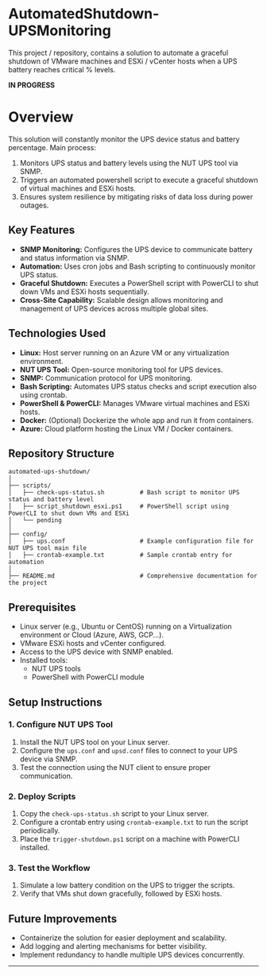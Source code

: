 # AutomatedShutdown-UPSMonitoring
This project / repository, contains a solution to automate a graceful shutdown of VMware machines and ESXi / vCenter hosts when a UPS battery reaches critical % levels.

**IN PROGRESS**

# Overview
This solution will constantly monitor the UPS device status and battery percentage. Main process:
1. Monitors UPS status and battery levels using the NUT UPS tool via SNMP.
2. Triggers an automated powershell script to execute a graceful shutdown of virtual machines and ESXi hosts.
3. Ensures system resilience by mitigating risks of data loss during power outages.

## Key Features
- **SNMP Monitoring:** Configures the UPS device to communicate battery and status information via SNMP.
- **Automation:** Uses cron jobs and Bash scripting to continuously monitor UPS status.
- **Graceful Shutdown:** Executes a PowerShell script with PowerCLI to shut down VMs and ESXi hosts sequentially.
- **Cross-Site Capability:** Scalable design allows monitoring and management of UPS devices across multiple global sites.

## Technologies Used
- **Linux:** Host server running on an Azure VM or any virtualization environment.
- **NUT UPS Tool:** Open-source monitoring tool for UPS devices.
- **SNMP:** Communication protocol for UPS monitoring.
- **Bash Scripting:** Automates UPS status checks and script execution also using crontab.
- **PowerShell & PowerCLI:** Manages VMware virtual machines and ESXi hosts.
- **Docker:** (Optional) Dockerize the whole app and run it from containers.
- **Azure:** Cloud platform hosting the Linux VM / Docker containers.

## Repository Structure
```
automated-ups-shutdown/
│
├── scripts/
│   ├── check-ups-status.sh          # Bash script to monitor UPS status and battery level
│   ├── script_shutdown_esxi.ps1     # PowerShell script using PowerCLI to shut down VMs and ESXi
│   └── pending
│
├── config/
│   ├── ups.conf                     # Example configuration file for NUT UPS tool main file
│   ├── crontab-example.txt          # Sample crontab entry for automation
│
├── README.md                        # Comprehensive documentation for the project

```

## Prerequisites
- Linux server (e.g., Ubuntu or CentOS) running on a Virtualization environment or Cloud (Azure, AWS, GCP...).
- VMware ESXi hosts and vCenter configured.
- Access to the UPS device with SNMP enabled.
- Installed tools:
  - NUT UPS tools
  - PowerShell with PowerCLI module

## Setup Instructions

### 1. Configure NUT UPS Tool
1. Install the NUT UPS tool on your Linux server.
2. Configure the `ups.conf` and `upsd.conf` files to connect to your UPS device via SNMP.
3. Test the connection using the NUT client to ensure proper communication.

### 2. Deploy Scripts
1. Copy the `check-ups-status.sh` script to your Linux server.
2. Configure a crontab entry using `crontab-example.txt` to run the script periodically.
3. Place the `trigger-shutdown.ps1` script on a machine with PowerCLI installed.

### 3. Test the Workflow
1. Simulate a low battery condition on the UPS to trigger the scripts.
2. Verify that VMs shut down gracefully, followed by ESXi hosts.

## Future Improvements
- Containerize the solution for easier deployment and scalability.
- Add logging and alerting mechanisms for better visibility.
- Implement redundancy to handle multiple UPS devices concurrently.

---
